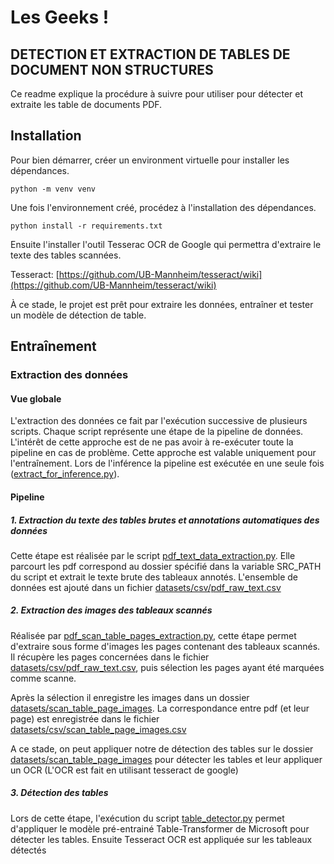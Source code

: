 # Les Geeks ! 

## DETECTION ET EXTRACTION DE TABLES DE DOCUMENT NON STRUCTURES

Ce readme explique la procédure à suivre pour utiliser pour détecter et extraite les table de documents PDF.

## Installation

Pour bien démarrer, créer un environment virtuelle pour installer les dépendances.

```
python -m venv venv
```

Une fois l'environnement créé, procédez à l'installation des dépendances.

```
python install -r requirements.txt
```

Ensuite l'installer l'outil Tesserac OCR de Google qui permettra d'extraire le texte des tables scannées.

Tesseract: [https://github.com/UB-Mannheim/tesseract/wiki](https://github.com/UB-Mannheim/tesseract/wiki)

À ce stade, le projet est prêt pour extraire les données, entraîner et tester un modèle de détection de table.

## Entraînement

### Extraction des données

#### Vue globale

L'extraction des données ce fait par l'exécution successive de plusieurs scripts. Chaque script représente une
étape de la pipeline de données. L'intérêt de cette approche est de ne pas avoir à re-exécuter toute la pipeline
en cas de problème. Cette approche est valable uniquement pour l'entraînement. Lors de l'inférence la pipeline est 
exécutée en une seule fois ([extract_for_inference.py](extractation_for_inference.py)).

#### Pipeline 

##### 1. Extraction du texte des tables brutes et annotations automatiques des données

Cette étape est réalisée par le script [pdf_text_data_extraction.py](pdf_text_data_extraction.py). Elle parcourt les pdf correspond
au dossier spécifié dans la variable SRC_PATH du script et extrait le texte brute des tableaux annotés.
L'ensemble de données est ajouté dans un fichier [datasets/csv/pdf_raw_text.csv](datasets%2Fcsv%2Fpdf_raw_text.csv)

##### 2. Extraction des images des tableaux scannés

Réalisée par [pdf_scan_table_pages_extraction.py](pdf_scan_table_pages_extraction.py), cette étape permet d'extraire sous
forme d'images les pages contenant des tableaux scannés. Il récupère les pages concernées dans le fichier [datasets/csv/pdf_raw_text.csv](datasets%2Fcsv%2Fpdf_raw_text.csv),
puis sélection les pages ayant été marquées comme scanne. 

Après la sélection il enregistre les images dans un dossier 
[datasets/scan_table_page_images](datasets%2Fscan_table_page_images). La correspondance entre pdf (et leur page) est
enregistrée dans le fichier [datasets/csv/scan_table_page_images.csv](datasets%2Fcsv%2Fscan_table_page_images.csv)

A ce stade, on peut appliquer notre de détection des tables sur le dossier [datasets/scan_table_page_images](datasets%2Fscan_table_page_images)
pour détecter les tables et leur appliquer un OCR (L'OCR est fait en utilisant tesseract de google)

##### 3. Détection des tables

Lors de cette étape, l'exécution du script [table_detector.py](table_detector.py)
permet d'appliquer le modèle pré-entrainé Table-Transformer de Microsoft pour détecter les tables. Ensuite Tesseract OCR
est appliquée sur les tableaux détectés 
